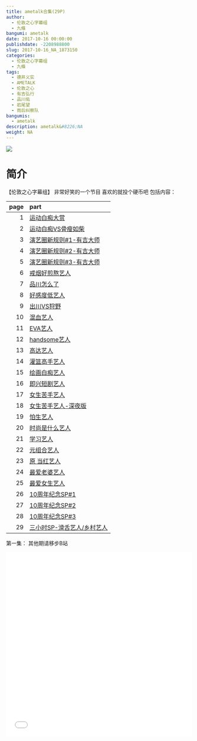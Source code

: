 ```yaml
---
title: ametalk合集(29P)
author: 
  - 伦敦之心字幕组
  - 九條
bangumi: ametalk
date: 2017-10-16 00:00:00
publishdate: -2208988800
slug: 2017-10-16_NA_1873150
categories: 
  - 伦敦之心字幕组
  - 九條
tags: 
  - 德井义实
  - AMETALK
  - 伦敦之心
  - 有吉弘行
  - 品川佑
  - 岩尾望
  - 雨后纠察队
bangumis: 
  - ametalk
description: ametalk&#8226;NA
weight: NA
---
```


![](https://i.imgur.com/DOcMM4R.jpg)

# 简介  
【伦敦之心字幕组】 非常好笑的一个节目 喜欢的就投个硬币吧
包括内容：

| page|part                                                                            |
|----:|:-------------------------------------------------------------------------------|
|    1|[运动白痴大赏](https://www.bilibili.com/video/av1873150/#page=1)                |
|    2|[运动白痴VS骨瘦如柴](https://www.bilibili.com/video/av1873150/#page=2)          |
|    3|[演艺圈新规则#1-有吉大师](https://www.bilibili.com/video/av1873150/#page=3)     |
|    4|[演艺圈新规则#2-有吉大师](https://www.bilibili.com/video/av1873150/#page=4)     |
|    5|[演艺圈新规则#3-有吉大师](https://www.bilibili.com/video/av1873150/#page=5)     |
|    6|[戒烟好煎熬艺人](https://www.bilibili.com/video/av1873150/#page=6)              |
|    7|[品川怎么了](https://www.bilibili.com/video/av1873150/#page=7)                  |
|    8|[好感度低艺人](https://www.bilibili.com/video/av1873150/#page=8)                |
|    9|[出川VS狩野](https://www.bilibili.com/video/av1873150/#page=9)                  |
|   10|[混血艺人](https://www.bilibili.com/video/av1873150/#page=10)                   |
|   11|[EVA艺人](https://www.bilibili.com/video/av1873150/#page=11)                    |
|   12|[handsome艺人](https://www.bilibili.com/video/av1873150/#page=12)               |
|   13|[高达艺人](https://www.bilibili.com/video/av1873150/#page=13)                   |
|   14|[灌篮高手艺人](https://www.bilibili.com/video/av1873150/#page=14)               |
|   15|[绘画白痴艺人](https://www.bilibili.com/video/av1873150/#page=15)               |
|   16|[即兴短剧艺人](https://www.bilibili.com/video/av1873150/#page=16)               |
|   17|[女生苦手艺人](https://www.bilibili.com/video/av1873150/#page=17)               |
|   18|[女生苦手艺人-深夜版](https://www.bilibili.com/video/av1873150/#page=18)        |
|   19|[怕生艺人](https://www.bilibili.com/video/av1873150/#page=19)                   |
|   20|[时尚是什么艺人](https://www.bilibili.com/video/av1873150/#page=20)             |
|   21|[学习艺人](https://www.bilibili.com/video/av1873150/#page=21)                   |
|   22|[元组合艺人](https://www.bilibili.com/video/av1873150/#page=22)                 |
|   23|[原 当红艺人](https://www.bilibili.com/video/av1873150/#page=23)                |
|   24|[最爱老婆艺人](https://www.bilibili.com/video/av1873150/#page=24)               |
|   25|[最爱女生艺人](https://www.bilibili.com/video/av1873150/#page=25)               |
|   26|[10周年纪念SP#1](https://www.bilibili.com/video/av1873150/#page=26)             |
|   27|[10周年纪念SP#2](https://www.bilibili.com/video/av1873150/#page=27)             |
|   28|[10周年纪念SP#3](https://www.bilibili.com/video/av1873150/#page=28)             |
|   29|[三小时SP-滑舌艺人/乡村艺人](https://www.bilibili.com/video/av1873150/#page=29) |


第一集： 其他期请移步B站

  <iframe src="//www.bilibili.com/html/html5player.html?cid=2890259&aid=1873150" width="100%" height="500" frameborder="0" allowfullscreen="allowfullscreen"></iframe>
